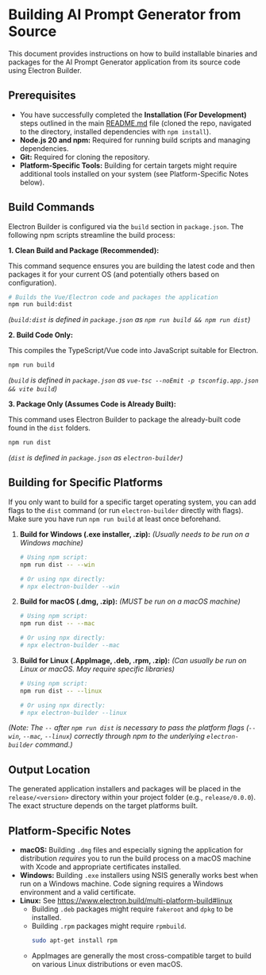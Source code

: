 # Building AI Prompt Generator from Source

This document provides instructions on how to build installable binaries and packages for the AI Prompt Generator application from its source code using Electron Builder.

## Prerequisites

*   You have successfully completed the **Installation (For Development)** steps outlined in the main [README.md](README.md) file (cloned the repo, navigated to the directory, installed dependencies with `npm install`).
*   **Node.js 20 and npm:** Required for running build scripts and managing dependencies.
*   **Git:** Required for cloning the repository.
*   **Platform-Specific Tools:** Building for certain targets might require additional tools installed on your system (see Platform-Specific Notes below).

## Build Commands

Electron Builder is configured via the `build` section in `package.json`. The following npm scripts streamline the build process:

**1. Clean Build and Package (Recommended):**

This command sequence ensures you are building the latest code and then packages it for your current OS (and potentially others based on configuration).

```bash
# Builds the Vue/Electron code and packages the application
npm run build:dist
```
*(`build:dist` is defined in `package.json` as `npm run build && npm run dist`)*

**2. Build Code Only:**

This compiles the TypeScript/Vue code into JavaScript suitable for Electron.

```bash
npm run build
```
*(`build` is defined in `package.json` as `vue-tsc --noEmit -p tsconfig.app.json && vite build`)*

**3. Package Only (Assumes Code is Already Built):**

This command uses Electron Builder to package the already-built code found in the `dist` folders.

```bash
npm run dist
```
*(`dist` is defined in `package.json` as `electron-builder`)*

## Building for Specific Platforms

If you only want to build for a specific target operating system, you can add flags to the `dist` command (or run `electron-builder` directly with flags). Make sure you have run `npm run build` at least once beforehand.

1.  **Build for Windows (.exe installer, .zip):**
    *(Usually needs to be run on a Windows machine)*
    ```bash
    # Using npm script:
    npm run dist -- --win

    # Or using npx directly:
    # npx electron-builder --win
    ```

2.  **Build for macOS (.dmg, .zip):**
    *(MUST be run on a macOS machine)*
    ```bash
    # Using npm script:
    npm run dist -- --mac

    # Or using npx directly:
    # npx electron-builder --mac
    ```

3.  **Build for Linux (.AppImage, .deb, .rpm, .zip):**
    *(Can usually be run on Linux or macOS. May require specific libraries)*
    ```bash
    # Using npm script:
    npm run dist -- --linux

    # Or using npx directly:
    # npx electron-builder --linux
    ```

*(Note: The `--` after `npm run dist` is necessary to pass the platform flags (`--win`, `--mac`, `--linux`) correctly through npm to the underlying `electron-builder` command.)*

## Output Location

The generated application installers and packages will be placed in the `release/<version>` directory within your project folder (e.g., `release/0.0.0`). The exact structure depends on the target platforms built.

## Platform-Specific Notes

*   **macOS:** Building `.dmg` files and especially signing the application for distribution *requires* you to run the build process on a macOS machine with Xcode and appropriate certificates installed.
*   **Windows:** Building `.exe` installers using NSIS generally works best when run on a Windows machine. Code signing requires a Windows environment and a valid certificate.
*   **Linux:**
    See https://www.electron.build/multi-platform-build#linux
    *   Building `.deb` packages might require `fakeroot` and `dpkg` to be installed.
    *   Building `.rpm` packages might require `rpmbuild`. 
        ```bash
        sudo apt-get install rpm
        ```
    *   AppImages are generally the most cross-compatible target to build on various Linux distributions or even macOS.